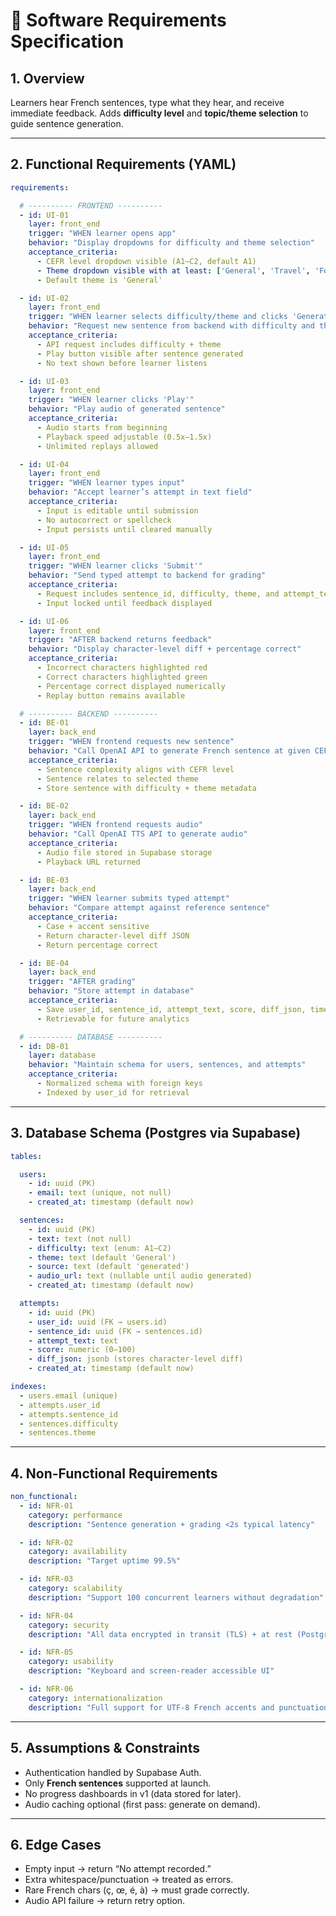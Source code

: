 # 📄 Software Requirements Specification

## 1. Overview
Learners hear French sentences, type what they hear, and receive immediate feedback. Adds **difficulty level** and **topic/theme selection** to guide sentence generation.  

---

## 2. Functional Requirements (YAML)

```yaml
requirements:

  # ---------- FRONTEND ----------
  - id: UI-01
    layer: front_end
    trigger: "WHEN learner opens app"
    behavior: "Display dropdowns for difficulty and theme selection"
    acceptance_criteria:
      - CEFR level dropdown visible (A1–C2, default A1)
      - Theme dropdown visible with at least: ['General', 'Travel', 'Food', 'Daily Life']
      - Default theme is 'General'

  - id: UI-02
    layer: front_end
    trigger: "WHEN learner selects difficulty/theme and clicks 'Generate Sentence'"
    behavior: "Request new sentence from backend with difficulty and theme"
    acceptance_criteria:
      - API request includes difficulty + theme
      - Play button visible after sentence generated
      - No text shown before learner listens

  - id: UI-03
    layer: front_end
    trigger: "WHEN learner clicks 'Play'"
    behavior: "Play audio of generated sentence"
    acceptance_criteria:
      - Audio starts from beginning
      - Playback speed adjustable (0.5x–1.5x)
      - Unlimited replays allowed

  - id: UI-04
    layer: front_end
    trigger: "WHEN learner types input"
    behavior: "Accept learner’s attempt in text field"
    acceptance_criteria:
      - Input is editable until submission
      - No autocorrect or spellcheck
      - Input persists until cleared manually

  - id: UI-05
    layer: front_end
    trigger: "WHEN learner clicks 'Submit'"
    behavior: "Send typed attempt to backend for grading"
    acceptance_criteria:
      - Request includes sentence_id, difficulty, theme, and attempt_text
      - Input locked until feedback displayed

  - id: UI-06
    layer: front_end
    trigger: "AFTER backend returns feedback"
    behavior: "Display character-level diff + percentage correct"
    acceptance_criteria:
      - Incorrect characters highlighted red
      - Correct characters highlighted green
      - Percentage correct displayed numerically
      - Replay button remains available

  # ---------- BACKEND ----------
  - id: BE-01
    layer: back_end
    trigger: "WHEN frontend requests new sentence"
    behavior: "Call OpenAI API to generate French sentence at given CEFR level + theme"
    acceptance_criteria:
      - Sentence complexity aligns with CEFR level
      - Sentence relates to selected theme
      - Store sentence with difficulty + theme metadata

  - id: BE-02
    layer: back_end
    trigger: "WHEN frontend requests audio"
    behavior: "Call OpenAI TTS API to generate audio"
    acceptance_criteria:
      - Audio file stored in Supabase storage
      - Playback URL returned

  - id: BE-03
    layer: back_end
    trigger: "WHEN learner submits typed attempt"
    behavior: "Compare attempt against reference sentence"
    acceptance_criteria:
      - Case + accent sensitive
      - Return character-level diff JSON
      - Return percentage correct

  - id: BE-04
    layer: back_end
    trigger: "AFTER grading"
    behavior: "Store attempt in database"
    acceptance_criteria:
      - Save user_id, sentence_id, attempt_text, score, diff_json, timestamp
      - Retrievable for future analytics

  # ---------- DATABASE ----------
  - id: DB-01
    layer: database
    behavior: "Maintain schema for users, sentences, and attempts"
    acceptance_criteria:
      - Normalized schema with foreign keys
      - Indexed by user_id for retrieval
```

---

## 3. Database Schema (Postgres via Supabase)

```yaml
tables:

  users:
    - id: uuid (PK)
    - email: text (unique, not null)
    - created_at: timestamp (default now)

  sentences:
    - id: uuid (PK)
    - text: text (not null)
    - difficulty: text (enum: A1–C2)
    - theme: text (default 'General')
    - source: text (default 'generated')
    - audio_url: text (nullable until audio generated)
    - created_at: timestamp (default now)

  attempts:
    - id: uuid (PK)
    - user_id: uuid (FK → users.id)
    - sentence_id: uuid (FK → sentences.id)
    - attempt_text: text
    - score: numeric (0–100)
    - diff_json: jsonb (stores character-level diff)
    - created_at: timestamp (default now)

indexes:
  - users.email (unique)
  - attempts.user_id
  - attempts.sentence_id
  - sentences.difficulty
  - sentences.theme
```

---

## 4. Non-Functional Requirements

```yaml
non_functional:
  - id: NFR-01
    category: performance
    description: "Sentence generation + grading <2s typical latency"

  - id: NFR-02
    category: availability
    description: "Target uptime 99.5%"

  - id: NFR-03
    category: scalability
    description: "Support 100 concurrent learners without degradation"

  - id: NFR-04
    category: security
    description: "All data encrypted in transit (TLS) + at rest (Postgres)"

  - id: NFR-05
    category: usability
    description: "Keyboard and screen-reader accessible UI"

  - id: NFR-06
    category: internationalization
    description: "Full support for UTF-8 French accents and punctuation"
```

---

## 5. Assumptions & Constraints
- Authentication handled by Supabase Auth.  
- Only **French sentences** supported at launch.  
- No progress dashboards in v1 (data stored for later).  
- Audio caching optional (first pass: generate on demand).  

---

## 6. Edge Cases
- Empty input → return “No attempt recorded.”  
- Extra whitespace/punctuation → treated as errors.  
- Rare French chars (ç, œ, é, à) → must grade correctly.  
- Audio API failure → return retry option.  
